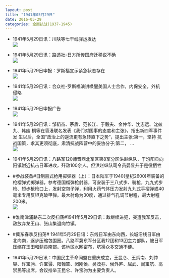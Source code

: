 ```yaml
---
layout: post
title: "1941年05月29日"
date: 2016-05-29
categories: 全面抗战(1937-1945)
---
```


<meta name="referrer" content="no-referrer" />

- 1941年5月29日讯：川陕等七干线驿运发达 <br/><img src="https://ww2.sinaimg.cn/large/aca367d8jw1f4cngic0otj207j05z3z5.jpg" />

- 1941年5月29日讯：路透社-日方所传国府迁移说不确 <br/><img src="https://ww1.sinaimg.cn/large/aca367d8jw1f4clq69j11j209c0bu75l.jpg" />

- 1941年5月29日申报：罗斯福宣示紧急状态存在 <br/><img src="https://ww3.sinaimg.cn/large/aca367d8jw1f4cjzj1fvmj20oi0xrkbp.jpg" />

- 1941年5月29日讯：合众社-罗斯福演讲唤醒美国人士合作，内保安全，外抗侵略 <br/><img src="https://ww1.sinaimg.cn/large/aca367d8jw1f4ci99ck9pj20b80kn0wk.jpg" />

- 1941年5月29日申报广告 <br/><img src="https://ww1.sinaimg.cn/large/aca367d8jw1f4cd2mykcej20pe0hc0ya.jpg" />

- 1941年5月29日讯：邹韬奋、茅盾、范长江、于毅夫、金仲华、沈志远、沈兹九、韩幽 桐等在香港联名发表《我们对国事的态度和主张》，指出新四军事件发 生以后，全国“政治上的逆流更有急转直下之势”，提出主张:第一，坚持 抗战国策，求其更须彻底，肃清抗战阵营中的妥协分子;第二， ... <br/><img src="https://ww1.sinaimg.cn/large/aca367d8jw1f4c4e020f8j20c809zwft.jpg" />

- 1941年5月29日讯：八路军120师晋西北军区第8军分区洪赵纵队，于汾阳县向阳镇附近抗击日军进攻，歼敌100余人。但洪赵纵队司令员晏显升于是役牺牲 

- #参战装备#日制百式枪用掷弹器（上）：日本陆军于1940(皇纪2600)年装备的枪榴弹式掷弹器，参考德国榴弹枪射器，可安装于三八式步、骑枪，九九式步枪、短步枪枪口上，发射空包子弹，利用火药气体压力发射九九式手榴弹或40毫米专用反坦克破甲弹。最大射角为30度，通过排气孔调节射程，最大射程200米。 <br/><img src="https://ww4.sinaimg.cn/large/aca367d8jw1f4c0x7lc0zj20e813lwl8.jpg" />

- #淮南津浦路东二次反扫荡#1941年5月29日讯：敌继续进犯，突遭我军反击，敌放弃龙王山、张山集退向竹镇。 

- #冀东春季反扫荡# 1941年5月29日讯：东线日军由东向西，长城沿线日军由北向南，逐步压缩包围圈。八路军冀东军分区我12团和13团主力部队，被日军压缩在玉田和蓟县南部。该地区水网密布，坑渠众多交通不便。 

- 1941年5月29日讯：中国民主革命同盟在重庆成立，王昆仑、王炳南、刘仲 容、许宝驹、许宝骎、阳翰笙、闵刚侯、吴茂荪、侯外庐、屈武、阎宝航、高 崇民等出席。会议推举王昆仑、许宝驹为主要负责人。 

